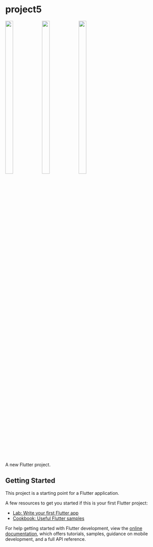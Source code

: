 # project5



<p>
   <img src="https://github.com/Krupaparmar30/project5.5/assets/149374671/231bc2e7-404b-4f5c-88ce-83fa81e79a27"width=22% height=35%>
   <img src="https://github.com/Krupaparmar30/project5.5/assets/149374671/2b396ac2-742f-4d5b-a07e-14d084601660"width=22% height=35%>
   <img src="https://github.com/Krupaparmar30/project5.5/assets/149374671/8d152165-ab43-43f1-a3a6-39a5e1cee70b"width=22% height=35%>

</p>

A new Flutter project.

## Getting Started

This project is a starting point for a Flutter application.

A few resources to get you started if this is your first Flutter project:

- [Lab: Write your first Flutter app](https://docs.flutter.dev/get-started/codelab)
- [Cookbook: Useful Flutter samples](https://docs.flutter.dev/cookbook)

For help getting started with Flutter development, view the
[online documentation](https://docs.flutter.dev/), which offers tutorials,
samples, guidance on mobile development, and a full API reference.
